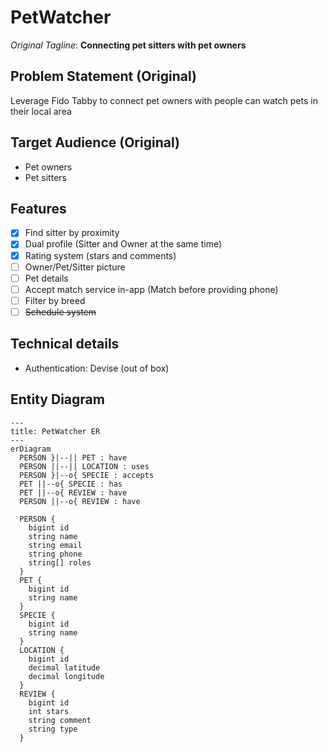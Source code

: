 # PetWatcher

*Original Tagline*: **Connecting pet sitters with pet owners**

## Problem Statement (Original)
Leverage Fido Tabby to connect pet owners with people can watch pets in their local area

## Target Audience (Original)
- Pet owners
- Pet sitters

## Features

- [X] Find sitter by proximity
- [X] Dual profile (Sitter and Owner at the same time)
- [X] Rating system (stars and comments)
- [ ] Owner/Pet/Sitter picture
- [ ] Pet details
- [ ] Accept match service in-app (Match before providing phone)
- [ ] Filter by breed
- [ ] ~~Schedule system~~

## Technical details

- Authentication: Devise (out of box)

## Entity Diagram

```mermaid
---
title: PetWatcher ER
---
erDiagram
  PERSON }|--|| PET : have
  PERSON ||--|| LOCATION : uses
  PERSON }|--o{ SPECIE : accepts
  PET ||--o{ SPECIE : has
  PET ||--o{ REVIEW : have
  PERSON ||--o{ REVIEW : have

  PERSON {
    bigint id
    string name
    string email
    string phone
    string[] roles
  }
  PET {
    bigint id
    string name
  }
  SPECIE {
    bigint id
    string name
  }
  LOCATION {
    bigint id
    decimal latitude
    decimal longitude
  }
  REVIEW {
    bigint id
    int stars
    string comment
    string type
  }
```